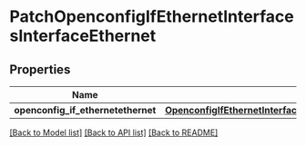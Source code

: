 # PatchOpenconfigIfEthernetInterfacesInterfaceEthernet

## Properties
Name | Type | Description | Notes
------------ | ------------- | ------------- | -------------
**openconfig_if_ethernetethernet** | [**OpenconfigIfEthernetInterfacesInterfaceEthernetOpenconfigifethernetethernet**](OpenconfigIfEthernetInterfacesInterfaceEthernetOpenconfigifethernetethernet.md) |  | [optional] 

[[Back to Model list]](../README.md#documentation-for-models) [[Back to API list]](../README.md#documentation-for-api-endpoints) [[Back to README]](../README.md)


